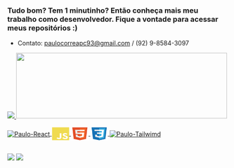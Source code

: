 ### Tudo bom? Tem 1 minutinho? Então conheça mais meu trabalho como desenvolvedor. Fique a vontade para acessar meus repositórios :)

- Contato: paulocorreapc93@gmail.com / (92) 9-8584-3097

<div align="left">
  <a href="https://github.com/paulocorrea93">
  <img height="180em" src="https://github-readme-stats-sigma-five.vercel.app/api?username=paulocorrea93&show_icons=true&theme=gotham&include_all_commits=true&count_private=true"/>
  <img height="150em" width="480" src="https://github-readme-stats-sigma-five.vercel.app/api/top-langs/?username=paulocorrea93&layout=compact&langs_count=7&theme=gotham"/>
</div>

<div style="display: inline_block"><br>
  <img align="center" alt="Paulo-React" height="30" width="auto" src="https://img.shields.io/badge/react-%2320232a.svg?style=for-the-badge&logo=react&logoColor=%2361DAFB">
  <img align="center" alt="Paulo-Js" height="30" width="40" src="https://raw.githubusercontent.com/devicons/devicon/master/icons/javascript/javascript-plain.svg">
  <img align="center" alt="Paulo-HTML" height="30" width="40" src="https://raw.githubusercontent.com/devicons/devicon/master/icons/html5/html5-original.svg">
  <img align="center" alt="Paulo-CSS" height="30" width="40" src="https://raw.githubusercontent.com/devicons/devicon/master/icons/css3/css3-original.svg">
  <img align="center" alt="Paulo-Tailwimd" height="30" width="auto" src="https://img.shields.io/badge/tailwindcss-%2338B2AC.svg?style=for-the-badge&logo=tailwind-css&logoColor=white">
  
</div>
  
  ##
  
<div>
  <a href = "mailto:paulocorreapc93@gmail.com"><img src="https://img.shields.io/badge/-Gmail-%23333?style=for-the-badge&logo=gmail&logoColor=white" target="_blank"></a>
  <a href="https://www.linkedin.com/in/paulocorrea93/" target="_blank"><img src="https://img.shields.io/badge/-LinkedIn-%230077B5?style=for-the-badge&logo=linkedin&logoColor=white" target="_blank"></a> 
 
</div>

